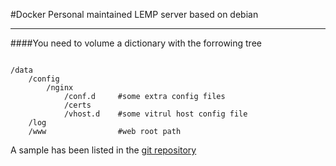 #Docker
Personal maintained LEMP server based on debian

***
####You need to volume a dictionary with the forrowing tree

<pre><code>
/data
    /config
        /nginx
            /conf.d     #some extra config files
            /certs
            /vhost.d    #some vitrul host config file
    /log
    /www                #web root path
</code></pre>

A sample has been listed in the [git repository](https://github.com/robling/docker)